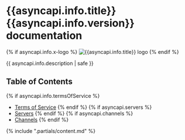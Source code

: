 # {{asyncapi.info.title}} {{asyncapi.info.version}} documentation

{% if asyncapi.info.x-logo %}
![{{asyncapi.info.title}} logo]({{asyncapi.info.x-logo}})
{% endif %}

{{ asyncapi.info.description | safe }}

## Table of Contents

{% if asyncapi.info.termsOfService %}
* [Terms of Service](#termsOfService)
{% endif %}
{% if asyncapi.servers %}
* [Servers](#servers)
{% endif %}
{% if asyncapi.channels %}
* [Channels](#channels)
{% endif %}

{% include ".partials/content.md" %}
